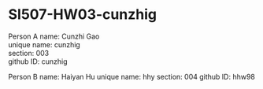 # SI507-HW03-cunzhig
Person A
name: Cunzhi Gao   
unique name: cunzhig   
section: 003   
github ID: cunzhig

Person B
name: Haiyan Hu
unique name: hhy
section: 004
github ID: hhw98
